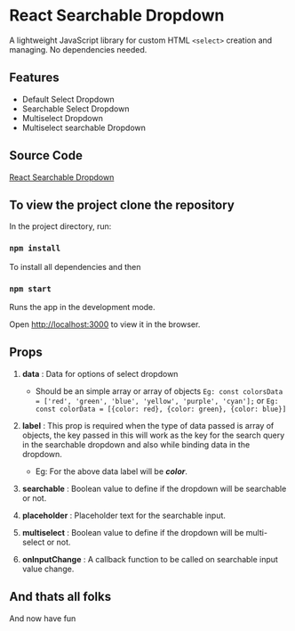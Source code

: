 # React Searchable Dropdown
A lightweight JavaScript library for custom HTML `<select>` creation and managing.
No dependencies needed.
## Features
 - Default Select Dropdown
 - Searchable Select Dropdown
 - Multiselect Dropdown
 - Multiselect searchable Dropdown

## Source Code
[React Searchable Dropdown](https://github.com/JaspalSinghMatharu/react-searchable-dropdown/blob/master/src/components/SelectDropdown.js/)


## To view the project clone the repository

In the project directory, run:

### `npm install`

To install all dependencies and then

### `npm start`

Runs the app in the development mode.

Open [http://localhost:3000](http://localhost:3000) to view it in the browser.

## Props
	
 1. **data** : Data for options of select dropdown 
	 - Should be an simple array or array of objects
	 `Eg: const colorsData = ['red', 'green', 'blue', 'yellow', 'purple', 'cyan'];`
	 or
	 `Eg: const colorData = [{color: red}, {color: green}, {color: blue}]`

2. **label** : This prop is required when the type of data passed is array of objects, the key passed in this will work as the key for the search query in the searchable dropdown and also while binding data in the dropdown.
	- Eg: For the above data label will be ***color***.

3. **searchable** : Boolean value to define if the dropdown will be searchable or not.
4.  **placeholder** : Placeholder text for the searchable input.
5. **multiselect** : Boolean value to define if the dropdown will be multi-select or not.
6. **onInputChange** : A callback function to be called on searchable input value change.

## And thats all folks

And now have fun
